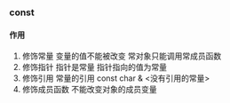 ### const
#### 作用
1. 修饰常量 变量的值不能被改变  常对象只能调用常成员函数
2. 修饰指针 指针是常量 指针指向的值为常量
3. 修饰引用 常量的引用 const char &   <没有引用的常量>
4. 修饰成员函数 不能改变对象的成员变量


